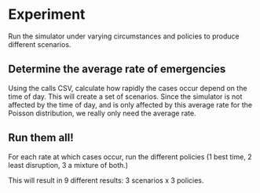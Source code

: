 # Experiment

Run the simulator under varying circumstances and policies to produce different scenarios.

## Determine the average rate of emergencies

Using the calls CSV, calculate how rapidly the cases occur depend on the time of day. 
This will create a set of scenarios. Since the simulator is not affected by the time of day,
and is only affected by this average rate for the Poisson distribution, we really only need 
the average rate.

## Run them all!

For each rate at which cases occur, run the different policies (1 best time, 2 least disruption, 
3 a mixture of both.)

This will result in 9 different results: 3 scenarios x 3 policies.